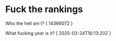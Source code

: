 # Fuck the rankings

Who the hell am I?
{ 14366072 }

What fucking year is it?
[ 2025-03-24T16:13:20Z ]
